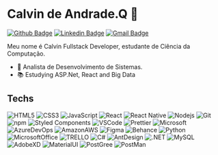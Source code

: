 # Calvin de Andrade.Q 🖖

[![Github Badge](https://img.shields.io/badge/-Github-000?style=flat-square&logo=Github&logoColor=white&link=https://github.com/CalvinAQ)](https://github.com/CalvinAQ)
[![Linkedin Badge](https://img.shields.io/badge/-LinkedIn-blue?style=flat-square&logo=Linkedin&logoColor=white&link=https://www.linkedin.com/in/calvinandrade/)](https://www.linkedin.com/in/calvinandrade/)
[![Gmail Badge](https://img.shields.io/badge/-Gmail-c14438?style=flat-square&logo=Gmail&logoColor=white&link=mailto:antoniovinicius1801@gmail.com)](mailto:antoniovinicius1801@gmail.com)


Meu nome é Calvin Fullstack Developer, estudante de Ciência da Computação.

- 📌 Analista de Desenvolvimento de Sistemas.
- 📚 Estudying ASP.Net, React and Big Data



## Techs

  ![HTML5](https://img.shields.io/badge/HTML5-E34F26?style=for-the-badge&logo=html5&logoColor=white)
  ![CSS3](https://img.shields.io/badge/CSS3-1572B6?style=for-the-badge&logo=css3&logoColor=white)
  ![JavaScript](https://img.shields.io/badge/JavaScript-323330?style=for-the-badge&logo=javascript&logoColor=F7DF1E)
  ![React](https://img.shields.io/badge/React-20232A?style=for-the-badge&logo=react&logoColor=61DAFB)
  ![React Native](https://img.shields.io/badge/React_Native-20232A?style=for-the-badge&logo=react&logoColor=61DAFB)
  ![Nodejs](https://img.shields.io/badge/Node.js-339933?style=for-the-badge&logo=nodedotjs&logoColor=white)
  ![Git](https://img.shields.io/badge/GitHub-100000?style=for-the-badge&logo=github&logoColor=white)
  ![npm](https://img.shields.io/badge/npm-CB3837?style=for-the-badge&logo=npm&logoColor=white)
  ![Styled Components](https://img.shields.io/badge/styled--components-DB7093?style=for-the-badge&logo=styled-components&logoColor=white)
  ![VSCode](https://img.shields.io/badge/Visual_Studio_Code-0078D4?style=for-the-badge&logo=visual%20studio%20code&logoColor=white)
  ![Prettier](https://img.shields.io/badge/prettier-1A2C34?style=for-the-badge&logo=prettier&logoColor=F7BA3E)
  ![Microsoft](https://img.shields.io/badge/Microsoft-666666?style=for-the-badge&logo=microsoft&logoColor=white)
  ![AzureDevOps](https://img.shields.io/badge/Azure_DevOps-0078D7?style=for-the-badge&logo=azure-devops&logoColor=white)
  ![AmazonAWS](https://img.shields.io/badge/Amazon_AWS-FF9900?style=for-the-badge&logo=amazonaws&logoColor=white)
  ![Figma](https://img.shields.io/badge/Figma-F24E1E?style=for-the-badge&logo=figma&logoColor=white)
  ![Behance](https://img.shields.io/badge/Behance-0054F7?style=for-the-badge&logo=behance&logoColor=white)
  ![Python](https://img.shields.io/badge/-Python-FFD43B?style=for-the-badge&logo=python&logoColor=blue)
  ![MicrosoftOffice](https://img.shields.io/badge/Microsoft_Office-D83B01?style=for-the-badge&logo=microsoft-office&logoColor=white)
  ![TRELLO](https://img.shields.io/badge/Trello-0052CC?style=for-the-badge&logo=trello&logoColor=white)
  ![C#](https://img.shields.io/badge/C%23-239120?style=for-the-badge&logo=c-sharp&logoColor=white)
  ![AntDesign](https://img.shields.io/badge/Ant%20Design-1890FF?style=for-the-badge&logo=antdesign&logoColor=white)
  ![.NET](https://img.shields.io/badge/.NET-512BD4?style=for-the-badge&logo=dotnet&logoColor=white)
  ![MySQL](https://img.shields.io/badge/MySQL-005C84?style=for-the-badge&logo=mysql&logoColor=white)
  ![AdobeXD](https://img.shields.io/badge/Adobe%20XD-470137?style=for-the-badge&logo=Adobe%20XD&logoColor=#FF61F6)
  ![MaterialUI](https://img.shields.io/badge/Material%20UI-007FFF?style=for-the-badge&logo=mui&logoColor=white)
  ![PostGree](https://img.shields.io/badge/PostgreSQL-316192?style=for-the-badge&logo=postgresql&logoColor=white)
  ![PostMan](https://img.shields.io/badge/Postman-FF6C37?style=for-the-badge&logo=Postman&logoColor=white)


</details>
